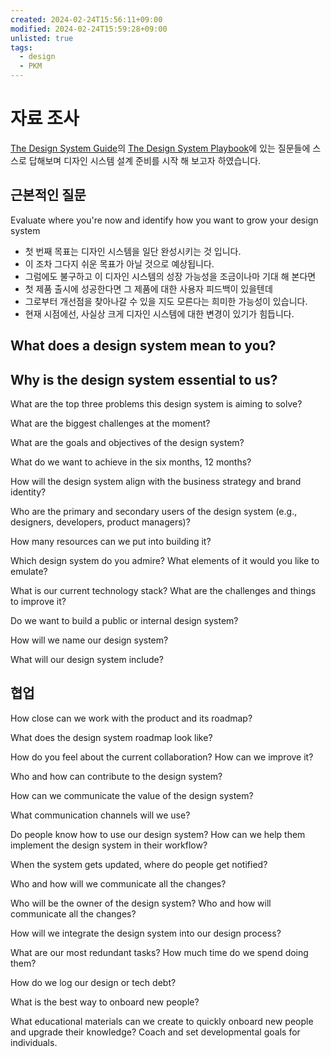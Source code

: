 ```yaml
---
created: 2024-02-24T15:56:11+09:00
modified: 2024-02-24T15:59:28+09:00
unlisted: true
tags:
  - design
  - PKM
---
```


# 자료 조사

[The Design System Guide](https://thedesignsystem.guide/)의 [The Design System Playbook](https://thedesignsystem.guide/design-system-questions)에 있는 질문들에 스스로 답해보며 디자인 시스템 설계 준비를 시작 해 보고자 하였습니다.

## 근본적인 질문

Evaluate where you're now and identify how you want to grow your design system

- 첫 번째 목표는 디자인 시스템을 일단 완성시키는 것 입니다.
- 이 조차 그다지 쉬운 목표가 아닐 것으로 예상됩니다.
- 그럼에도 불구하고 이 디자인 시스템의 성장 가능성을 조금이나마 기대 해 본다면
- 첫 제품 출시에 성공한다면 그 제품에 대한 사용자 피드백이 있을텐데
- 그로부터 개선점을 찾아나갈 수 있을 지도 모른다는 희미한 가능성이 있습니다.
- 현재 시점에선, 사실상 크게 디자인 시스템에 대한 변경이 있기가 힘듭니다.

What does a design system mean to you?
-

Why is the design system essential to us?
-

What are the top three problems this design system is aiming to solve?

What are the biggest challenges at the moment?

What are the goals and objectives of the design system?

What do we want to achieve in the six months, 12 months?

How will the design system align with the business strategy and brand identity?

Who are the primary and secondary users of the design system (e.g., designers, developers, product managers)?

How many resources can we put into building it?

Which design system do you admire? What elements of it would you like to emulate?

What is our current technology stack? What are the challenges and things to improve it?

Do we want to build a public or internal design system?

How will we name our design system?

What will our design system include?

## 협업

How close can we work with the product and its roadmap?

What does the design system roadmap look like?

How do you feel about the current collaboration? How can we improve it?

Who and how can contribute to the design system?

How can we communicate the value of the design system?

What communication channels will we use?

Do people know how to use our design system? How can we help them implement the design system in their workflow?

When the system gets updated, where do people get notified?

Who and how will we communicate all the changes?

Who will be the owner of the design system? Who and how will communicate all the changes?

How will we integrate the design system into our design process?

What are our most redundant tasks? How much time do we spend doing them?

How do we log our design or tech debt?

What is the best way to onboard new people?

What educational materials can we create to quickly onboard new people and upgrade their knowledge? Coach and set developmental goals for individuals.

